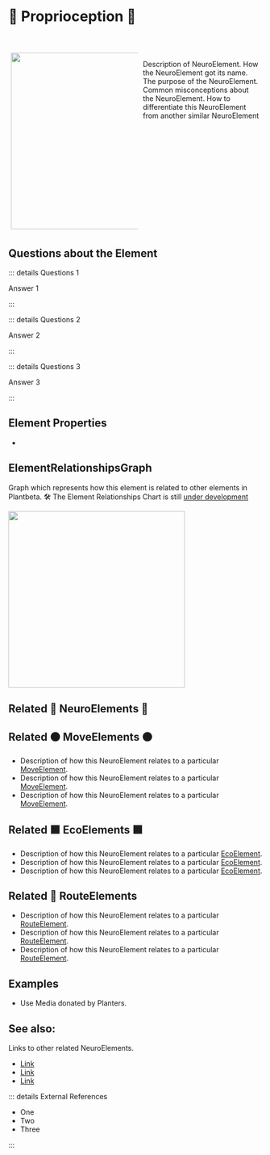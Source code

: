 # 💜 <neuro>Proprioception</neuro> 💜

<div style="display: flex; width: %100; margin-top: 50px;">
    <div style="margin: 5px; width: 50%">
        <img height="350" width="350" src="/Neuro/NeuroImage.png"/>
    </div>
    <div style="margin: 5px; width: 50%">
        <p >Description of <neuro>NeuroElement</neuro>. How the <neuro>NeuroElement </neuro>got its name. The purpose of the <neuro>NeuroElement</neuro>. Common misconceptions about the <neuro>NeuroElement</neuro>. How to differentiate this <neuro>NeuroElement </neuro>from another similar NeuroElement</p>
    </div>
</div>

## Questions about the Element

::: details Questions 1

Answer 1

:::

::: details Questions 2

Answer 2

:::

::: details Questions 3

Answer 3

:::
## Element Properties

- 

## ElementRelationshipsGraph

Graph which represents how this element is related to other elements in Plantbeta.
🛠 The Element Relationships Chart is still [under development](/development/ElementRelationshipDiagram)

<img height="350" width="350" src="/DirectedGraph_UndirectedGraph.png"/>

## Related 💜 <neuro>NeuroElements</neuro> 💜

## Related 🟠<move> MoveElements </move>🟠
- Description of how this <neuro>NeuroElement </neuro>relates to a particular [<move>MoveElement</move>](/reference/Move/MoveOverview).
- Description of how this <neuro>NeuroElement </neuro>relates to a particular [<move>MoveElement</move>](/reference/Move/MoveOverview).
- Description of how this <neuro>NeuroElement </neuro>relates to a particular [<move>MoveElement</move>](/reference/Move/MoveOverview).

## Related 🟩<eco> EcoElements </eco>🟩
- Description of how this <neuro>NeuroElement </neuro>relates to a particular [EcoElement](/reference/Eco/EcoOverview).
- Description of how this <neuro>NeuroElement </neuro>relates to a particular [EcoElement](/reference/Eco/EcoOverview).
- Description of how this <neuro>NeuroElement </neuro>relates to a particular [EcoElement](/reference/Eco/EcoOverview).
## Related 🔺 RouteElements
- Description of how this <neuro>NeuroElement </neuro>relates to a particular [<route>RouteElement</route>](/reference/Route/RouteOverview).
- Description of how this <neuro>NeuroElement </neuro>relates to a particular [<route>RouteElement</route>](/reference/Route/RouteOverview).
- Description of how this <neuro>NeuroElement </neuro>relates to a particular [<route>RouteElement</route>](/reference/Route/RouteOverview).

## Examples

- Use Media donated by Planters. 

## See also:

Links to other related NeuroElements. 

- [Link]()
- [Link]()
- [Link]()

::: details External References

- One
- Two
- Three

:::

